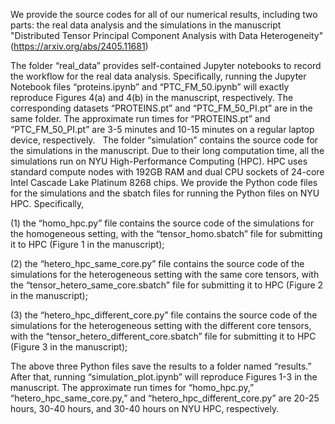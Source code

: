 We provide the source codes for all of our numerical results, including two parts: the real data analysis and the simulations in the manuscript "Distributed Tensor Principal Component Analysis with Data Heterogeneity" (https://arxiv.org/abs/2405.11681)

The folder “real_data” provides self-contained Jupyter notebooks to record the workflow for the real data analysis. Specifically, running the Jupyter Notebook files “proteins.ipynb” and “PTC_FM_50.ipynb” will exactly reproduce Figures 4(a) and 4(b) in the manuscript, respectively. The corresponding datasets “PROTEINS.pt” and “PTC_FM_50_PI.pt” are in the same folder. The approximate run times for “PROTEINS.pt” and “PTC_FM_50_PI.pt” are 3-5 minutes and 10-15 minutes on a regular laptop device, respectively.
 
The folder “simulation” contains the source code for the simulations in the manuscript. Due to their long computation time, all the simulations run on NYU High-Performance Computing (HPC). HPC uses standard compute nodes with 192GB RAM and dual CPU sockets of 24-core Intel Cascade Lake Platinum 8268 chips. We provide the Python code files for the simulations and the sbatch files for running the Python files on NYU HPC. Specifically, 

(1) the “homo_hpc.py” file contains the source code of the simulations for the homogeneous setting, with the “tensor_homo.sbatch” file for submitting it to HPC (Figure 1 in the manuscript); 

(2) the “hetero_hpc_same_core.py” file contains the source code of the simulations for the heterogeneous setting with the same core tensors, with the “tensor_hetero_same_core.sbatch” file for submitting it to HPC (Figure 2 in the manuscript); 

(3) the “hetero_hpc_different_core.py” file contains the source code of the simulations for the heterogeneous setting with the different core tensors, with the “tensor_hetero_different_core.sbatch” file for submitting it to HPC (Figure 3 in the manuscript); 

The above three Python files save the results to a folder named “results.” After that, running “simulation_plot.ipynb” will reproduce Figures 1-3 in the manuscript. The approximate run times for “homo_hpc.py,” “hetero_hpc_same_core.py,” and “hetero_hpc_different_core.py” are 20-25 hours, 30-40 hours, and 30-40 hours on NYU HPC, respectively.
 
